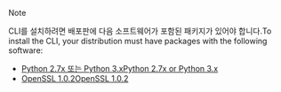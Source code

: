 > [!NOTE]
> <span data-ttu-id="7c567-101">CLI를 설치하려면 배포판에 다음 소프트웨어가 포함된 패키지가 있어야 합니다.</span><span class="sxs-lookup"><span data-stu-id="7c567-101">To install the CLI, your distribution must have packages with the following software:</span></span>
> * [<span data-ttu-id="7c567-102">Python 2.7x 또는 Python 3.x</span><span class="sxs-lookup"><span data-stu-id="7c567-102">Python 2.7x or Python 3.x</span></span>](https://ww.python.org/downloads/)
> * [<span data-ttu-id="7c567-103">OpenSSL 1.0.2</span><span class="sxs-lookup"><span data-stu-id="7c567-103">OpenSSL 1.0.2</span></span>](https://www.openssl.org/source/)
